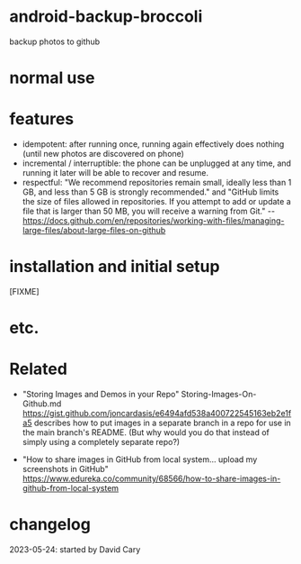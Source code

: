 # android-backup-broccoli
backup photos to github

# normal use


# features

* idempotent: after running once,
running again effectively does nothing
(until new photos are discovered on phone)
* incremental / interruptible:
the phone can be unplugged at any time,
and running it later
will be able to recover and resume.
* respectful: 
"We recommend repositories remain small,
ideally less than 1 GB, and
less than 5 GB is strongly recommended." and
"GitHub limits the size of files allowed in repositories. If you attempt to add or update a file that is larger than 50 MB, you will receive a warning from Git." --
https://docs.github.com/en/repositories/working-with-files/managing-large-files/about-large-files-on-github


# installation and initial setup

[FIXME]


# etc.

# Related

* "Storing Images and Demos in your Repo"
Storing-Images-On-Github.md
https://gist.github.com/joncardasis/e6494afd538a400722545163eb2e1fa5
describes how to put images in a separate branch in a repo
for use in the main branch's README.
(But why would you do that instead of simply
using a completely separate repo?)

* "How to share images in GitHub from local system... upload my screenshots in GitHub"
https://www.edureka.co/community/68566/how-to-share-images-in-github-from-local-system


# changelog

2023-05-24: started by David Cary



